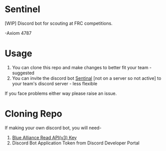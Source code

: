 # Sentinel
[WIP] Discord bot for scouting at FRC competitions.

-Axiom 4787

# Usage
1. You can clone this repo and make changes to better fit your team - suggested
2. You can invite the discord bot [Sentinal](https://discord.com/oauth2/authorize?client_id=1218311467112075375&permissions=8&scope=bot) [not on a server so not active] to your team's discord server - less flexible

If you face problems either way please raise an issue.

# Cloning Repo
If making your own discord bot, you will need-

1. [Blue Alliance Read API(v3) Key](https://www.thebluealliance.com/apidocs)
2. Discord Bot Application Token from Discord Developer Portal
